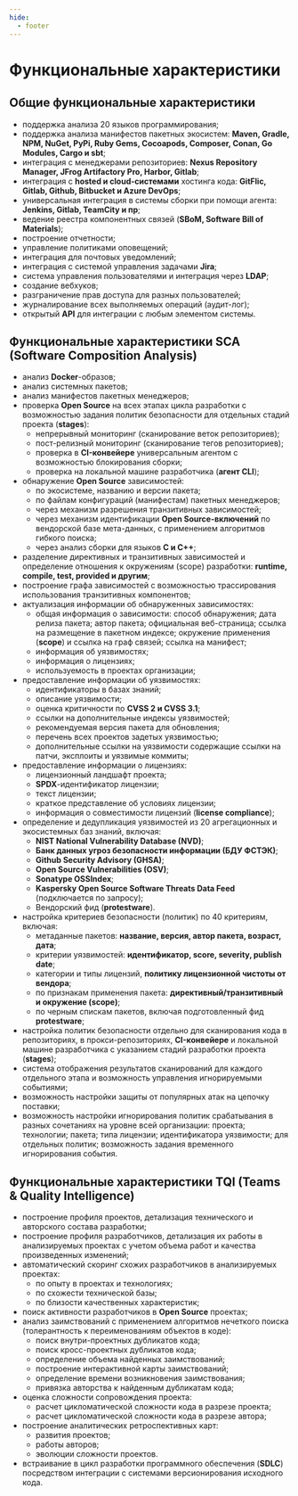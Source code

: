 ```yaml
---
hide:
  - footer
---
```

# Функциональные характеристики

## Общие функциональные характеристики

- поддержка анализа 20 языков программирования; 
- поддержка анализа манифестов пакетных экосистем: **Maven, Gradle, NPM, NuGet, PyPi, Ruby Gems, Cocoapods, Composer, Conan, Go Modules, Cargo и sbt**;
- интеграция с менеджерами репозиториев: **Nexus Repository Manager, JFrog Artifactory Pro, Harbor, Gitlab**;
- интеграция с **hosted и cloud-системами** хостинга кода: **GitFlic, Gitlab, Github, Bitbucket и Azure DevOps**;
- универсальная интеграция в системы сборки при помощи агента: **Jenkins, Gitlab, TeamСity и пр**;
- ведение реестра компонентных связей (**SBoM, Software Bill of Materials**);
- построение отчетности;
- управление политиками оповещений;
- интеграция для почтовых уведомлений;
- интеграция с системой управления задачами **Jira**;
- система управления пользователями и интеграция через **LDAP**;
- создание вебхуков;
- разграничение прав доступа для разных пользователей;
- журналирование всех выполняемых операций (аудит-лог);
- открытый **API** для интеграции с любым элементом системы. 

## Функциональные характеристики SCA (Software Composition Analysis)

- анализ **Docker**-образов;
- анализ системных пакетов;
- анализ манифестов пакетных менеджеров;
- проверка **Open Source** на всех этапах цикла разработки с возможностью задания политик безопасности для отдельных стадий проекта (**stages**):
    + непрерывный мониторинг (сканирование веток репозиториев);
    + пост-релизный мониторинг (сканирование тегов репозиториев);
    + проверка в **CI-конвейере** универсальным агентом с возможностью блокирования сборки;
    + проверка на локальной машине разработчика (**агент CLI**);
- обнаружение **Open Source** зависимостей:
    + по экосистеме, названию и версии пакета;
    + по файлам конфигураций (манифестам) пакетных менеджеров;
    + через механизм разрешения транзитивных зависимостей;
    + через механизм идентификации **Open Source-включений** по вендорской базе мета-данных, с применением алгоритмов гибкого поиска;
    + через анализ сборки для языков **С и С++**;
- разделение директивных и транзитивных зависимостей и определение отношения к окружениям (scope) разработки: **runtime, compile, test, provided и другим**;
- построение графа зависимостей с возможностью трассирования использования транзитивных компонентов;
- актуализация информации об обнаруженных зависимостях:
    + общая информация о зависимости: способ обнаружения; дата релиза пакета; автор пакета; официальная веб-страница; ссылка на размещение в пакетном индексе; окружение применения (**scope**) и ссылка на граф связей; ссылка на манифест;
    + информация об уязвимостях;
    + информация о лицензиях;
    + используемость в проектах организации;
- предоставление информации об уязвимостях:
    + идентификаторы в базах знаний;
    + описание уязвимости;
    + оценка критичности по **CVSS 2 и CVSS 3.1**;
    + ссылки на дополнительные индексы уязвимостей;
    + рекомендуемая версия пакета для обновления;
    + перечень всех проектов задетых уязвимостью;
    + дополнительные ссылки на уязвимости содержащие ссылки на патчи, эксплоиты и уязвимые коммиты;
- предоставление информации о лицензиях:
    + лицензионный ландшафт проекта;
    + **SPDX**-идентификатор лицензии;
    + текст лицензии;
    + краткое представление об условиях лицензии;
    + информация о совместимости лицензий (**license compliance**);
- определение и дедупликация уязвимостей из 20 агрегационных и экосистемных баз знаний, включая:
    + **NIST National Vulnerability Database (NVD)**;
    + **Банк данных угроз безопасности информации (БДУ ФСТЭК)**;
    + **Github Security Advisory (GHSA)**;
    + **Open Source Vulnerabilities (OSV)**;
    + **Sonatype OSSIndex**;
    + **Kaspersky Open Source Software Threats Data Feed** (подключается по запросу);
    + Вендорский фид (**protestware**).
- настройка критериев безопасности (политик) по 40 критериям, включая:
    + метаданные пакетов: **название, версия, автор пакета, возраст, дата**;
    + критерии уязвимостей: **идентификатор, score, severity, publish date**;
    + категории и типы лицензий, **политику лицензионной чистоты от вендора**;
    + по признакам применения пакета: **директивный/транзитивный и окружение (scope)**;
    + по черным спискам пакетов, включая подготовленный фид **protestware**;
- настройка политик безопасности отдельно для сканирования кода в репозиториях, в прокси-репозиториях, **CI-конвейере** и локальной машине разработчика с указанием стадий разработки проекта (**stages**);
- система отображения результатов сканирований для каждого отдельного этапа и возможность управления игнорируемыми событиями;
- возможность настройки защиты от популярных атак на цепочку поставки;
- возможность настройки игнорирования политик срабатывания в разных сочетаниях на уровне всей организации: проекта; технологии; пакета; типа лицензии; идентификатора уязвимости; для отдельных политик; возможность задания временного игнорирования события.

## Функциональные характеристики TQI (Teams & Quality Intelligence)

- построение профиля проектов, детализация технического и авторского состава разработки;
- построение профиля разработчиков, детализация их работы в анализируемых проектах с учетом объема работ и качества произведенных изменений;
- автоматический скоринг схожих разработчиков в анализируемых проектах:
	+ по опыту в проектах и технологиях;
	+ по схожести технической базы;
	+ по близости качественных характеристик;
- поиск активности разработчиков в **Open Source** проектах;
- анализ заимствований с применением алгоритмов нечеткого поиска (толерантность к переименованиям объектов в коде):
	+ поиск внутри-проектных дубликатов кода;
	+ поиск кросс-проектных дубликатов кода;
	+ определение объема найденных заимствований;
	+ построение интерактивной карты заимствований;
	+ определение времени возникновения заимствования;
	+ привязка авторства к найденным дубликатам кода;
- оценка сложности сопровождения проекта:
	+ расчет цикломатической сложности кода в разрезе проекта;
	+ расчет цикломатической сложности кода в разрезе автора;
- построение аналитических ретроспективных карт:
	+ развития проектов;
	+ работы авторов;
	+ эволюции сложности проектов.
- встраивание в цикл разработки программного обеспечения (**SDLC**) посредством интеграции с системами версионирования исходного кода.